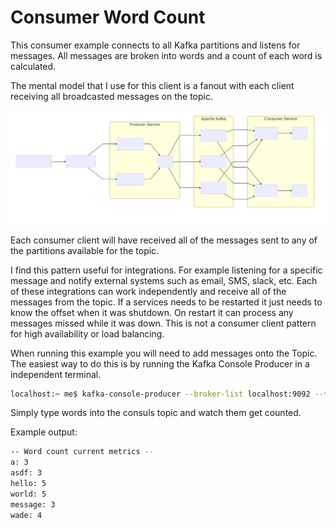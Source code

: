 Consumer Word Count
=====


This consumer example connects to all Kafka partitions and listens for messages. All messages are broken into words and a count of each word is calculated.

The mental model that I use for this client is a fanout with each client receiving all broadcasted messages on the topic.

![fanout](image/fanout.svg?raw=true)

<!--
Image created with mermaid
https://knsv.github.io/mermaid/#mermaid
 source: ./image/fanout.txt
-->


Each consumer client will have received all of the messages sent to any of the partitions available for the topic.  

I find this pattern useful for integrations. For example listening for a specific message and notify external systems such as email, SMS, slack, etc. Each of these integrations can work independently and receive all of the messages from the topic. If a services needs to be restarted it just needs to know the offset when it was shutdown. On restart it can process any messages missed while it was down. This is not a consumer client pattern for high availability or load balancing.

When running this example you will need to add messages onto the Topic. The easiest way
to do this is by running the Kafka Console Producer in a independent terminal.

```bash
localhost:~ me$ kafka-console-producer --broker-list localhost:9092 --topic test
```

Simply type words into the consuls topic and watch them get counted.  

Example output:

```bash
-- Word count current metrics --
a: 3
asdf: 3
hello: 5
world: 5
message: 3
wade: 4
```
